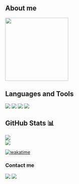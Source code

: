 ## About me

<img width="200px" src="https://giffiles.alphacoders.com/190/190634.gif">

## Languages and Tools
 
 <img src="https://img.shields.io/badge/JavaScript-323330?style=for-the-badge&logo=javascript&logoColor=F7DF1E">
 <img src="https://img.shields.io/badge/Python-3776AB?style=for-the-badge&logo=python&logoColor=white">
 <img src="https://img.shields.io/badge/Node.js-43853D?style=for-the-badge&logo=node.js&logoColor=white">
 <img src="https://img.shields.io/badge/Ruby-CC342D?style=for-the-badge&logo=ruby&logoColor=white">

## GitHub Stats 📊

<a href="https://github.com/petalaleite/github-readme-stats">
 <img align="center" src="https://github-readme-stats.vercel.app/api?username=petalaleite&theme=gruvbox&show_icons=true)">
</a>
<br>
<img align="center" src="https://github-readme-stats.vercel.app/api/top-langs/?username=petalaleite&show_icons=true=true&theme=gruvbox">

 
[![wakatime](https://wakatime.com/badge/user/4bdd0bf4-0530-47d2-b003-ca6cd406945c.svg)](https://wakatime.com/@4bdd0bf4-0530-47d2-b003-ca6cd406945c)


### Contact me

<a href="mailto:petalaleite@gmail.com"><img src="https://img.shields.io/badge/Gmail-D14836?style=for-the-badge&logo=gmail&logoColor=white"></a>
<a href="https://www.linkedin.com/in/petala-leite/"><img src="https://img.shields.io/badge/LinkedIn-0077B5?style=for-the-badge&logo=linkedin&logoColor=white"></a>

